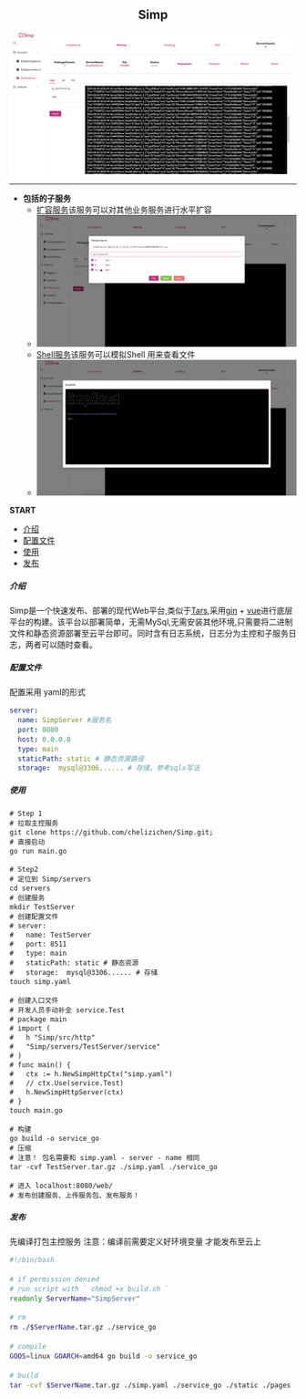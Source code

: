 <h2 align="center">Simp</h2>

<img src="./static/img/new_main_control.png" />

***
- **包括的子服务**
  - [扩容服务](https://github.com/chelizichen/SimpExpansionServer)该服务可以对其他业务服务进行水平扩容
  - <img src="./static/img/simp_expansion.png" />
  - [Shell服务](https://github.com/chelizichen/SimpShellServer)该服务可以模拟Shell 用来查看文件
  - <img src="./static/img/simp_shell.png" />

**START**

- [介绍](#介绍)
- [配置文件](#配置文件)
- [使用](#使用)
- [发布](#发布)

##### 介绍

Simp是一个快速发布、部署的现代Web平台,类似于[Tars](https://github.com/TarsCloud/Tars),采用[gin](https://github.com/gin-gonic/gin) + [vue](https://github.com/vuejs/vue)进行底层平台的构建。该平台以部署简单，无需MySql,无需安装其他环境,只需要将二进制文件和静态资源部署至云平台即可。同时含有日志系统，日志分为主控和子服务日志，两者可以随时查看。

##### 配置文件

配置采用 yaml的形式

````yaml
server:
  name: SimpServer #服务名
  port: 8080 
  host: 0.0.0.0  
  type: main 
  staticPath: static # 静态资源路径
  storage:  mysql@3306...... # 存储，参考sqlx写法
````

##### 使用

````shell
# Step 1
# 拉取主控服务 
git clone https://github.com/chelizichen/Simp.git;
# 直接启动
go run main.go

# Step2
# 定位到 Simp/servers
cd servers
# 创建服务
mkdir TestServer
# 创建配置文件
# server:
#   name: TestServer
#   port: 8511
#   type: main
#   staticPath: static # 静态资源
#   storage:  mysql@3306...... # 存储
touch simp.yaml

# 创建入口文件
# 开发人员手动补全 service.Test 
# package main
# import (
# 	h "Simp/src/http"
# 	"Simp/servers/TestServer/service"
# )
# func main() {
# 	ctx := h.NewSimpHttpCtx("simp.yaml")
# 	// ctx.Use(service.Test)
# 	h.NewSimpHttpServer(ctx)
# }
touch main.go

# 构建
go build -o service_go
# 压缩 
# 注意！ 包名需要和 simp.yaml - server - name 相同
tar -cvf TestServer.tar.gz ./simp.yaml ./service_go

# 进入 localhost:8080/web/
# 发布创建服务、上传服务包、发布服务！

````

##### 发布

先编译打包主控服务
注意：编译前需要定义好环境变量
才能发布至云上

````sh
#!/bin/bash  

# if permission denied
# run script with ` chmod +x build.sh ` 
readonly ServerName="SimpServer"

# rm
rm ./$ServerName.tar.gz ./service_go

# compile
GOOS=linux GOARCH=amd64 go build -o service_go

# build
tar -cvf $ServerName.tar.gz ./simp.yaml ./service_go ./static ./pages
````
